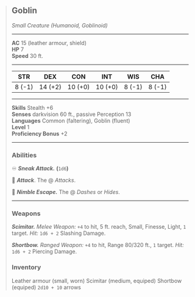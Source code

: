 > ## Goblin
> 
> *Small Creature (Humanoid, Goblinoid)*
> 
> ---
> 
> **AC** 15 (leather armour, shield)  
> **HP** 7  
> **Speed** 30 ft.  
> 
> ---
> 
> |   STR   |   DEX   |   CON   |   INT   |   WIS   |   CHA   |
> | :-----: | :-----: | :-----: | :-----: | :-----: | :-----: |
> |  8 (-1) | 14 (+2) | 10 (+0) | 10 (+0) |  8 (-1) |  8 (-1) |
> 
> ---
> 
> **Skills** Stealth +6  
> **Senses** darkvision 60 ft., passive Perception 13  
> **Languages** Common (faltering), Goblin (fluent)  
> **Level** 1  
> **Proficiency Bonus** +2  
> 
> ---
> 
> ### Abilities
>
> ♾️ ***Sneak Attack.*** **(**`1d6`**)**
> 
> 🔷 ***Attack***. The @ *Attacks*.  
> 
> 🔵 ***Nimble Escape.*** The @ *Dashes* or *Hides*.  
> 
> ---
> 
> ### Weapons
> 
> ***Scimitar.*** *Melee Weapon:* `+4` to hit, 5 ft. reach, Small, Finesse, Light, `1` target. *Hit:* `1d6 + 2` Slashing Damage.
> 
> ***Shortbow.*** *Ranged Weapon:* `+4` to hit, Range 80/320 ft., `1` target. *Hit:* `1d6 + 2` Piercing Damage.
>
> ### Inventory
>
> Leather armour (small, worn)
> Scimitar (medium, equiped)
> Shortbow (equiped)
> `2d10 + 10` arrows
